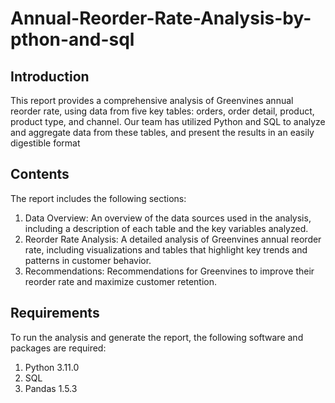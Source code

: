# Annual-Reorder-Rate-Analysis-by-pthon-and-sql
## Introduction
This report provides a comprehensive analysis of Greenvines annual reorder rate, using data from five key tables: orders, order detail, product, product type, and channel. Our team has utilized Python and SQL to analyze and aggregate data from these tables, and present the results in an easily digestible format

## Contents
The report includes the following sections:

1. Data Overview: An overview of the data sources used in the analysis, including a description of each table and the key variables analyzed.
2. Reorder Rate Analysis: A detailed analysis of Greenvines annual reorder rate, including visualizations and tables that highlight key trends and patterns in customer behavior.
3. Recommendations: Recommendations for Greenvines to improve their reorder rate and maximize customer retention.

## Requirements
To run the analysis and generate the report, the following software and packages are required:

1. Python 3.11.0
2. SQL
3. Pandas 1.5.3
